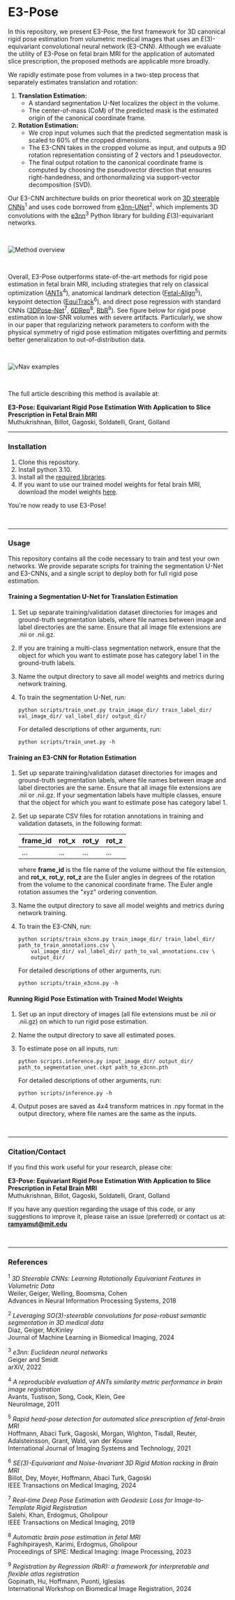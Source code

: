 # E3-Pose

In this repository, we present E3-Pose, the first framework for 3D canonical rigid pose estimation from volumetric medical images that uses an $E(3)$-equivariant convolutional neural network (E3-CNN). Although we evaluate the utility of E3-Pose on fetal brain MRI for the application of automated slice prescription, the proposed methods are applicable more broadly.

We rapidly estimate pose from volumes in a two-step process that separately estimates translation and rotation:

1. **Translation Estimation:**
    * A standard segmentation U-Net localizes the object in the volume.
    * The center-of-mass (CoM) of the predicted mask is the estimated origin of the canonical coordinate frame. 
2. **Rotation Estimation:**
    * We crop input volumes such that the predicted segmentation mask is scaled to 60% of the cropped dimensions.
    * The E3-CNN takes in the cropped volume as input, and outputs a 9D rotation representation consisting of 2 vectors and 1 pseudovector.
    * The final output rotation to the canonical coordinate frame is computed by choosing the pseudovector direction that ensures right-handedness, and orthonormalizing via support-vector decomposition (SVD).

Our E3-CNN architecture builds on prior theoretical work on [3D steerable CNNs](https://proceedings.neurips.cc/paper_files/paper/2018/file/488e4104520c6aab692863cc1dba45af-Paper.pdf)<sup>1</sup> and uses code borrowed from [e3nn-UNet](https://github.com/SCAN-NRAD/e3nn_Unet)<sup>2</sup>, which implements 3D convolutions with the [e3nn](https://e3nn.org/)<sup>3</sup> Python library for building $E(3)$-equivariant networks.

<br />

![Method overview](images/method_overview.png)

<br />

Overall, E3-Pose outperforms state-of-the-art methods for rigid pose estimation in fetal brain MRI, 
including strategies that rely on classical optimization ([ANTs](https://github.com/ANTsX/ANTs)<sup>4</sup>), 
anatomical landmark detection ([Fetal-Align](https://github.com/mu40/fetal-align)<sup>5</sup>), 
keypoint detection ([EquiTrack](https://github.com/BBillot/EquiTrack)<sup>6</sup>), 
and direct pose regression with standard CNNs ([3DPose-Net](https://github.com/SadeghMSalehi/DeepRegistration)<sup>7</sup>, [6DRep](https://www.spiedigitallibrary.org/conference-proceedings-of-spie/12464/124640T/Automatic-brain-pose-estimation-in-fetal-MRI/10.1117/12.2647613.full)<sup>8</sup>, [RbR](https://github.com/HuXiaoling/Regre4Regis)<sup>9</sup>). 
See figure below for rigid pose estimation in low-SNR volumes with severe artifacts. Particularly, we show in our paper that regularizing network parameters to conform with the physical symmetry of rigid pose estimation mitigates overfitting and permits better generalization to out-of-distribution data.

<br />

![vNav examples](images/vnav_examples.png)

<br />

The full article describing this method is available at:

**E3-Pose: Equivariant Rigid Pose Estimation With Application to Slice Prescription in Fetal Brain MRI** \
Muthukrishnan, Billot, Gagoski, Soldatelli, Grant, Golland


---
### Installation

1. Clone this repository.
2. Install python 3.10.
3. Install all the [required libraries](requirements.txt).
4. If you want to use our trained model weights for fetal brain MRI, download the model weights [here](https://drive.google.com/drive/folders/1r6FVzXG9VLH-0MtMnD2hwjzdDqss1DSE?usp=sharing).

You're now ready to use E3-Pose!

<br />

---
### Usage

This repository contains all the code necessary to train and test your own networks. We provide separate scripts for training the segmentation U-Net and E3-CNNs, and a single script to deploy both for full rigid pose estimation.

#### Training a Segmentation U-Net for Translation Estimation

1. Set up separate training/validation dataset directories for images and ground-truth segmentation labels, where file names between image and label directories are the same. Ensure that all image file extensions are .nii or .nii.gz.

2. If you are training a multi-class segmentation network, ensure that the object for which you want to estimate pose has category label 1 in the ground-truth labels.

3. Name the output directory to save all model weights and metrics during network training.

4. To train the segmentation U-Net, run:

    ```
    python scripts/train_unet.py train_image_dir/ train_label_dir/ val_image_dir/ val_label_dir/ output_dir/
    ```

    For detailed descriptions of other arguments, run:
    
    ```
    python scripts/train_unet.py -h
    ```

#### Training an E3-CNN for Rotation Estimation

1. Set up separate training/validation dataset directories for images and ground-truth segmentation labels, where file names between image and label directories are the same. Ensure that all image file extensions are .nii or .nii.gz. If your segmentation labels have multiple classes, ensure that the object for which you want to estimate pose has category label 1.

2. Set up separate CSV files for rotation annotations in training and validation datasets, in the following format:

    | frame_id | rot_x | rot_y | rot_z |
    |----------|-------|-------|-------|
    | ...      | ...   | ...   | ...   |

    where **frame_id** is the file name of the volume without the file extension, and **rot_x**, **rot_y**, **rot_z** are the Euler angles in degrees of the rotation from the volume to the canonical coordinate frame. The Euler angle rotation assumes the "xyz" ordering convention.

3. Name the output directory to save all model weights and metrics during network training.

4. To train the E3-CNN, run:

    ```
    python scripts/train_e3cnn.py train_image_dir/ train_label_dir/ path_to_train_annotations.csv \
        val_image_dir/ val_label_dir/ path_to_val_annotations.csv \
        output_dir/
    ```

    For detailed descriptions of other arguments, run:
    
    ```
    python scripts/train_e3cnn.py -h
    ```

#### Running Rigid Pose Estimation with Trained Model Weights

1. Set up an input directory of images (all file extensions must be .nii or .nii.gz) on which to run rigid pose estimation.

2. Name the output directory to save all estimated poses.

3. To estimate pose on all inputs, run:

    ```
    python scripts.inference.py input_image_dir/ output_dir/ path_to_segmentation_unet.ckpt path_to_e3cnn.pth
    ```

    For detailed descriptions of other arguments, run:
    
    ```
    python scripts/inference.py -h
    ```

4. Output poses are saved as 4x4 transform matrices in .npy format in the output directory, where file names are the same as the inputs.

<br />

---
### Citation/Contact

If you find this work useful for your research, please cite:

**E3-Pose: Equivariant Rigid Pose Estimation With Application to Slice Prescription in Fetal Brain MRI** \
Muthukrishnan, Billot, Gagoski, Soldatelli, Grant, Golland

If you have any question regarding the usage of this code, or any suggestions to improve it, please raise an issue
(preferred) or contact us at:\
**ramyamut@mit.edu**


<br />

---
### References

<sup>1</sup> *3D Steerable CNNs: Learning Rotationally Equivariant Features in Volumetric Data* \
Weiler, Geiger, Welling, Boomsma, Cohen \
Advances in Neural Information Processing Systems, 2018

<sup>2</sup> *Leveraging SO(3)-steerable convolutions for pose-robust semantic segmentation in 3D medical data* \
Diaz, Geiger, McKinley \
Journal of Machine Learning in Biomedical Imaging, 2024

<sup>3</sup> *e3nn: Euclidean neural networks* \
Geiger and Smidt \
arXiV, 2022

<sup>4</sup> *A reproducible evaluation of ANTs similarity metric performance in brain image registration* \
Avants, Tustison, Song, Cook, Klein, Gee \
NeuroImage, 2011

<sup>5</sup> *Rapid head-pose detection for automated slice prescription of fetal-brain MRI* \
Hoffmann, Abaci Turk, Gagoski, Morgan, Wighton, Tisdall, Reuter, Adalsteinsson, Grant, Wald, van der Kouwe \
International Journal of Imaging Systems and Technology, 2021

<sup>6</sup> *SE(3)-Equivariant and Noise-Invariant 3D Rigid Motion racking in Brain MRI* \
Billot, Dey, Moyer, Hoffmann, Abaci Turk, Gagoski \
IEEE Transactions on Medical Imaging, 2024

<sup>7</sup> *Real-time Deep Pose Estimation with Geodesic Loss for Image-to-Template Rigid Registration* \
Salehi, Khan, Erdogmus, Gholipour \
IEEE Transactions on Medical Imaging, 2019

<sup>8</sup> *Automatic brain pose estimation in fetal MRI* \
Faghihpirayesh, Karimi, Erdogmus, Gholipour \
Proceedings of SPIE: Medical Imaging: Image Processing, 2023

<sup>9</sup> *Registration by Regression (RbR): a framework for interpretable and flexible atlas registration* \
Gopinath, Hu, Hoffmann, Puonti, Iglesias \
International Workshop on Biomedical Image Registration, 2024

